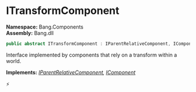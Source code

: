 # ITransformComponent

**Namespace:** Bang.Components \
**Assembly:** Bang.dll

```csharp
public abstract ITransformComponent : IParentRelativeComponent, IComponent
```

Interface implemented by components that rely on a transform within a world.

**Implements:** _[IParentRelativeComponent](/Bang/Components/IParentRelativeComponent.html), [IComponent](/Bang/Components/IComponent.html)_



⚡
